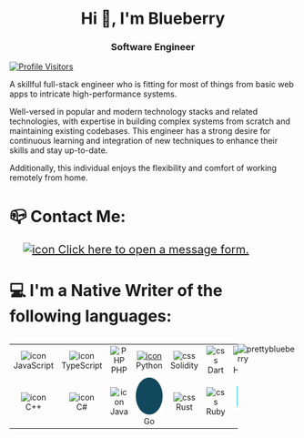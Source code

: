 <h1 align="center">Hi 👋, I'm Blueberry</h1>
<h3 align="center">Software Engineer</h3>

[![Profile Visitors](https://komarev.com/ghpvc/?username=prettyblueberry&label=Profile%20Visitors&color=0e75b6&style=flat)](https://github.com/prettyblueberry/)


A skillful full-stack engineer who is fitting for most of things from basic web apps to intricate high-performance systems.


Well-versed in popular and modern technology stacks and related technologies, with expertise in building complex systems from scratch and maintaining existing codebases. This engineer has a strong desire for continuous learning and integration of new techniques to enhance their skills and stay up-to-date.


Additionally, this individual enjoys the flexibility and comfort of working remotely from home.

<!-- <p align="left"> <a href="https://github.com/ryo-ma/github-profile-trophy"><img src="https://github-profile-trophy.vercel.app/?username=prettyblueberry" alt="prettyblueberry" /></a> </p> -->


<!-- - 👨‍💻 All of my projects are available at [https://discord.com/users/1060016406810349671](https://discord.com/users/1060016406810349671) -->

<!-- - 📄 Know about my experiences [https://discord.com/users/1060016406810349671](https://discord.com/users/1060016406810349671) -->


# 📪 Contact Me:
&nbsp;&nbsp;&nbsp;&nbsp;&nbsp;&nbsp;<a href="https://alt.jotfor.ms/prettyblueberry52702/contact-from-github" target="_blank" style="font-size:20px"><img src="https://www.jotform.com/resources/assets/svg/jotform-icon-white.svg"  style="margin-bottom:-3px" alt="icon" width="20" height="20"> Click here to open a message form.</a>


# 💻 I'm a Native Writer of the following languages:

<div style="display: flex; align-items: flex-start; align: center">
<table align="center">
  <tr>
    <td align="center" width="96">
        <img src="https://techstack-generator.vercel.app/js-icon.svg" alt="icon" width="65" height="65" />
      <br>JavaScript
    </td>
    <td align="center" width="96">
        <img src="https://techstack-generator.vercel.app/ts-icon.svg" alt="icon" width="65" height="65" />
      <br>TypeScript
    </td>
    <td align="center" width="96">
        <img src="https://skillicons.dev/icons?i=php" width="48" height="48" alt="PHP" />
    <br>PHP
    </td>
    <td align="center" width="96">
      <a href="#macropower-tech">
        <img src="https://techstack-generator.vercel.app/python-icon.svg" alt="icon" width="65" height="65" />
      </a>
      <br>Python
    </td>
    <td align="center" width="96">
        <img src="https://soliditylang.org/assets/solidity-app-icon.svg" width="48" height="48" alt="css" />
      <br>Solidity
    </td>
    <td align="center" width="96">
        <img src="https://www.svgrepo.com/show/373546/dartlang.svg" width="48" height="48" alt="css" />
      <br>Dart
    </td>
    <td align="center"  width="96">
        <img src="https://skillicons.dev/icons?i=html" width="48" height="48" alt="HTML5" />
      <br>HTML5
    </td>
    <td align="center" width="96">
        <img src="https://skillicons.dev/icons?i=css" width="48" height="48" alt="css" />
      <br>CSS
    </td>
    </tr>
    <tr>
    <td align="center" width="96">
        <img src="https://techstack-generator.vercel.app/cpp-icon.svg" alt="icon" width="65" height="65" />
      <br>C++
    </td>
    <td align="center" width="96">
        <img src="https://techstack-generator.vercel.app/csharp-icon.svg" alt="icon" width="65" height="65" />
      <br>C#
    </td>
    <td align="center" width="96">
        <img src="https://techstack-generator.vercel.app/java-icon.svg" alt="icon" width="65" height="65" />
      <br>Java
    </td>
    <td align="center" width="96">
        <img src="./gopher.svg" alt="icon" width="65" height="65" />
      <br>Go
    </td>
    <td align="center" width="96">
        <img src="https://www.rust-lang.org/static/images/rust-logo-blk.svg" width="48" height="48" alt="css" />
      <br>Rust
    </td>
    <td align="center" width="96">
        <img src="https://skillicons.dev/icons?i=ruby" width="48" height="48" alt="css" />
      <br>Ruby
    </td>
    <td align="center" width="96">
        <img src="./sql.svg" width="48" height="48" alt="css" />
      <br>SQL
    </td>
    <td align="center" width="96">
        <img src="./documentdb.svg" width="48" height="48" alt="css" />
      <br>NoSQL
    </td>
  </tr>
</table>


<!-- <p><img align="left" src="https://github-readme-stats.vercel.app/api/top-langs?username=prettyblueberry&show_icons=true&locale=en&layout=compact" alt="prettyblueberry" /></p> -->

<!-- <p>&nbsp;<img align="center" src="https://github-readme-stats.vercel.app/api?username=prettyblueberry&show_icons=true&locale=en" alt="prettyblueberry" /></p> -->

<p><img align="center" src="https://github-readme-streak-stats.herokuapp.com/?user=prettyblueberry&" alt="prettyblueberry" /></p>
